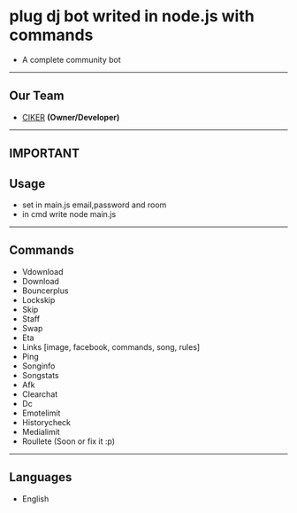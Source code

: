 # plug dj bot writed in node.js with commands
- A complete community bot


-------------
Our Team
---
 - [CIKER]() __(Owner/Developer)__

-----------------
IMPORTANT
-----------------
Usage
---

* set in main.js email,password and room
* in cmd write node main.js

-----------------
Commands
---

- Vdownload
- Download
- Bouncerplus
- Lockskip
- Skip
- Staff
- Swap
- Eta
- Links [image, facebook, commands, song, rules]
- Ping
- Songinfo
- Songstats
- Afk
- Clearchat
- Dc
- Emotelimit
- Historycheck
- Medialimit
- Roullete (Soon or fix it :p)

-----------------
Languages
---

- English
